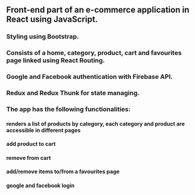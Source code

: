 ## Front-end part of an e-commerce application in React using JavaScript.

### Styling using Bootstrap. 
### Consists of a home, category, product, cart and favourites page linked using React Routing.
### Google and Facebook authentication with Firebase API.
### Redux and Redux Thunk for state managing.

### The app has the following functionalities:
#### renders a list of products by category, each category and product are accessible in different pages 
#### add product to cart
#### remove from cart
#### add/remove items to/from a favourites page
#### google and facebook login

